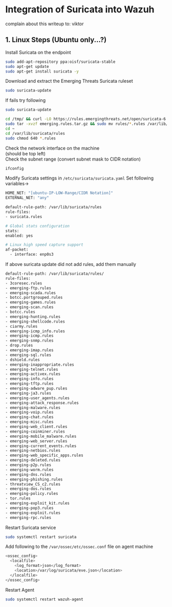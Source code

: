 # Integration of Suricata into Wazuh

complain about this writeup to: viktor <br>

## 1. Linux Steps (Ubuntu only...?)

Install Suricata on the endpoint

```bash
sudo add-apt-repository ppa:oisf/suricata-stable
sudo apt-get update
sudo apt-get install suricata -y
```

Download and extract the Emerging Threats Suricata ruleset

```bash
sudo suricata-update
```

If fails try following
```bash
sudo suricata-update

cd /tmp/ && curl -LO https://rules.emergingthreats.net/open/suricata-6.0.8/emerging.rules.tar.gz
sudo tar -xvzf emerging.rules.tar.gz && sudo mv rules/*.rules /var/lib/suricata/rules/
cd ~
cd /var/lib/suricata/rules
sudo chmod 640 *.rules
```

Check the network interface on the machine\
(should be top left)\
Check the subnet range (convert subnet mask to CIDR notation)

```bash
ifconfig
```

Modify Suricata settings in `/etc/suricata/suricata.yaml`
Set following variables->

```bash
HOME_NET: "[ubuntu-IP-LOW-Range/CIDR Notation]"
EXTERNAL_NET: "any"

default-rule-path: /var/lib/suricata/rules
rule-files:
- suricata.rules

# Global stats configuration
stats:
enabled: yes

# Linux high speed capture support
af-packet:
  - interface: enp0s3
```

If above suricata update did not add rules, add them manually
```bash
default-rule-path: /var/lib/suricata/rules/
rule-files:
- 3coresec.rules                  
- emerging-ftp.rules             
- emerging-scada.rules
- botcc.portgrouped.rules         
- emerging-games.rules           
- emerging-scan.rules
- botcc.rules                     
- emerging-hunting.rules         
- emerging-shellcode.rules
- ciarmy.rules                    
- emerging-icmp_info.rules       
- emerging-icmp.rules            
- emerging-snmp.rules
- drop.rules                      
- emerging-imap.rules            
- emerging-sql.rules
- dshield.rules                   
- emerging-inappropriate.rules   
- emerging-telnet.rules
- emerging-activex.rules          
- emerging-info.rules            
- emerging-tftp.rules
- emerging-adware_pup.rules       
- emerging-ja3.rules             
- emerging-user_agents.rules
- emerging-attack_response.rules  
- emerging-malware.rules         
- emerging-voip.rules
- emerging-chat.rules             
- emerging-misc.rules            
- emerging-web_client.rules
- emerging-coinminer.rules        
- emerging-mobile_malware.rules  
- emerging-web_server.rules
- emerging-current_events.rules   
- emerging-netbios.rules         
- emerging-web_specific_apps.rules
- emerging-deleted.rules          
- emerging-p2p.rules             
- emerging-worm.rules
- emerging-dns.rules              
- emerging-phishing.rules        
- threatview_CS_c2.rules
- emerging-dos.rules              
- emerging-policy.rules          
- tor.rules
- emerging-exploit_kit.rules      
- emerging-pop3.rules
- emerging-exploit.rules          
- emerging-rpc.rules
```


Restart Suricata service
```bash
sudo systemctl restart suricata
```

Add following to the `/var/ossec/etc/ossec.conf` file on agent machine

```bash
<ossec_config>
  <localfile>
    <log_format>json</log_format>
    <location>/var/log/suricata/eve.json</location>
  </localfile>
</ossec_config>
```

Restart Agent
```bash
sudo systemctl restart wazuh-agent
```
